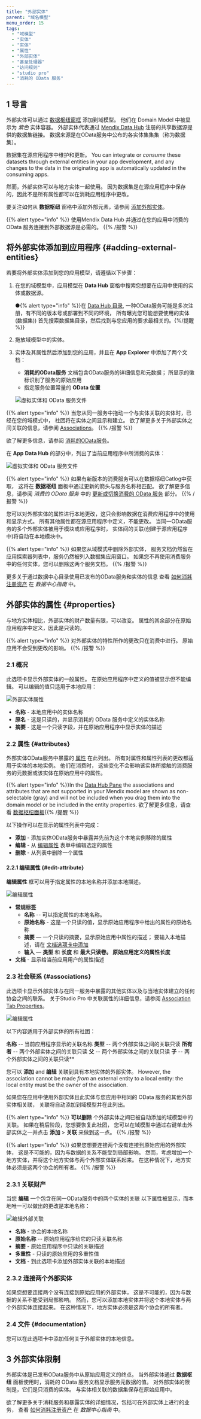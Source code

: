 ```yaml
---
title: "外部实体"
parent: "域名模型"
menu_order: 15
tags:
  - "域模型"
  - "实体"
  - "实体"
  - "属性"
  - "外部实体"
  - "甚至处理器"
  - "访问规则"
  - "studio pro"
  - "消耗的 OData 服务"
---
```


## 1 导言

外部实体可以通过 [数据枢纽窗框](data-hub-pane) 添加到域模型。 他们在 Domain Model 中被显示为 *紫色* 实体容器。 外部实体代表通过 [Mendix Data Hub](/data-hub/) 注册的共享数据源提供的数据集链接。 数据来源是在OData服务中公布的各实体集集集（称为数据集）。

数据集在源应用程序中维护和更新。 You can integrate or *consume* these datasets through external entities in your app development, and any changes to the data in the originating app is automatically updated in the consuming apps.

然而，外部实体可以与地方实体一起使用。 因为数据集是在源应用程序中保存的，因此不是所有属性都可以在消耗应用程序中更改。

要关注如何从 **数据枢纽** 窗格中添加外部元素，请参阅 [添加外部实体](#adding-external-entities)。

{{% alert type="info" %}}
使用Mendix Data Hub 并通过在您的应用中消费的 OData 服务连接到外部数据源是必需的。
{{% /报警 %}}

## 将外部实体添加到应用程序 {#adding-external-entities}

若要将外部实体添加到您的应用模型，请遵循以下步骤：

1. 在您的域模型中，应用模型在 **Data Hub** 窗格中搜索您想要在应用中使用的实体或数据源。

    ●{% alert type="info" %}}在 [Data Hub 目录](/data-hub/data-hub-catalog/search), 一种OData服务可能是多次注册，有不同的版本号或部署到不同的环境， 所有曝光您可能想要使用的实体 (数据集)) 首先搜索数据集目录，然后找到与您应用的要求最相关的。{%/提醒 %}}

3. 拖放域模型中的实体。

4. 实体及其属性然后添加到您的应用，并且在 **App Explorer** 中添加了两个文档：

    * **消耗的OData服务** 文档包含OData服务的详细信息和元数据； 所显示的徽标识别了服务的原始应用
    * 指定服务位置常量的 **OData 位置**

    ![ 虚拟实体和 OData 服务文件](attachments/external-entities/consumed-service-docs.png)

{{% alert type="info" %}}
当您从同一服务中拖动一个与实体关联的实体时，已经在您的域模式中， 社团将在实体之间显示和建立。 欲了解更多关于外部实体之间关联的信息，请参阅 [Associations](#properties)。
{{% /报警 %}}

欲了解更多信息，请参阅 [消耗的OData服务](consumed-odata-service)。

在 **App** **Data Hub** 的部分中，列出了当前应用程序中所消费的实体：

![ 虚拟实体和 OData 服务文件](attachments/external-entities/data-hub-app.png)

{{% alert type="info" %}}
如果有新版本的消费服务可以在数据枢纽Catlog中获取， 这将在 **数据枢纽** 面板中通过更新的箭头与服务名称相匹配。 欲了解更多信息，请参阅 *消费的 OData 服务* 中的 [更新或切换消费的 OData 服务](consumed-odata-service#updating) 部分。
{{% /报警 %}}

您可以对外部实体的属性进行本地更改，这只会影响数据在消费应用程序中的使用和显示方式。 所有其他属性都在源应用程序中定义，不能更改。 当同一OData服务的多个外部实体被用于模块或应用程序时， 实体间的关联(创建于源应用程序中)将自动在本地模块中。

{{% alert type="info" %}}
如果您从域模式中删除外部实体， 服务文档仍然留在应用探索器列表中，服务仍然被列入数据集应用窗口。 如果您不再使用消费服务中的任何实体，您可以删除这两个服务文档。
{{% /报警 %}}

更多关于通过数据中心目录使用已发布的OData服务和实体的信息 查看 [如何消耗注册资产](/data-hub/data-hub-catalog/consume) 在 *数据中心指南* 中。

## 外部实体的属性 {#properties}

与地方实体相比，外部实体的财产数量有限，可以改变。 属性的其余部分在原始应用程序中定义，因此是只读的。

{{% alert type="info" %}}
对外部实体的特性所作的更改只在消费中进行。 原始应用不会受到更改的影响。
{{% /报警 %}}

### 2.1 概况

此选项卡显示外部实体的一般属性。 在原始应用程序中定义的值被显示但不能编辑。 可以编辑的值只适用于本地应用：

![外部实体属性](attachments/external-entities/external-entity-properties.png)

* **名称** - 本地应用中的实体名称
* **原名** - 这是只读的，并显示消耗的 OData 服务中定义的实体名称
* **摘要** - 这是一个只读字段，并在原始应用程序中显示实体的描述

### 2.2 属性 {#attributes}

外部实体OData服务中暴露的 [属性](attributes) 在此列出。 所有对属性和属性列表的更改都适用于实体的本地实例。 他们在消费时， 这些变化不会影响该实体所接触的消费服务的元数据或该实体在原始应用中的属性。

{{% alert type="info" %}}In the [Data Hub Pane](data-hub-pane#association-attributes) the associations and attributes that are not supported in your Mendix model are shown as non-selectable (gray) and will not be included when you drag them into the domain model or be included in the entity properties. 欲了解更多信息，请查看 [数据枢纽面板](data-hub-pane#association-attributes){{% /提醒 %}}

以下操作可以在显示的属性列表中完成：

* **添加** - 添加实体OData服务中暴露并先前为这个本地实例移除的属性
* **编辑** - 从 [编辑属性](#edit-attribute) 表单中编辑选定的属性
* **删除** - 从列表中删除一个属性

#### 2.2.1 编辑属性 {#edit-attribute}

**编辑属性** 框可以用于指定属性的本地名称并添加本地描述。

![编辑属性](attachments/external-entities/edit-attributes.png)

* **常规标签**
    * **名称** -- 可以指定属性的本地名称。
    * **原始名称** - 这是一个只读的值，显示原始应用程序中给出的属性的原始名称
    * **摘要** — 一个只读的摘要，显示原始应用中属性的描述； 要输入本地描述，请在 [文档选项卡中添加](#documentation)
    * **输入** — **类型** 和 **长度** 和 **最大只读卷。 原始应用定义的属性长度**
* **文档** - 显示给当前应用用户的属性描述

### 2.3 社会联系 {#associations}

此选项卡显示外部实体与在同一服务中暴露的其他实体以及与当地实体建立的任何协会之间的联系。 关于Studio Pro 中关联属性的详细信息，请参阅 [Association Tab Properties](association-member-properties)。

![编辑属性](attachments/external-entities/external-entity-associations.png)

以下内容适用于外部实体的所有社团：

**名称** -- 当前应用程序显示的关联名称 **类型** -- 两个外部实体之间的关联只读 **所有者** -- 两个外部实体之间的关联只读 **父** -- 两个外部实体之间的关联只读 **子** -- 两个外部实体之间的关联只读**</p>

您可以 **添加** and **编辑** 关联到具有本地实体的外部实体。 However, the association cannot be made *from* an external entity to a local entity: the local entity must be the owner of the association.

如果您在应用中使用外部实体且此实体与您应用中相同的 OData 服务的其他外部实体相关联， 关联将自动添加到域模型并在此列出。

{{% alert type="info" %}}
**可以删除** 个外部实体之间已被自动添加的域模型中的关联。 如果在稍后阶段，您想要恢复此社团， 您可以在域模型中通过右键单击外部实体之一并点击 **添加** > **关联** 来做到这一点。
{{% /报警 %}}

{{% alert type="info" %}}
如果您想要连接两个没有连接到原始应用的外部实体， 这是不可能的，因为与数据的关系不能受到局部影响。 然而，考虑增加一个地方实体，并将这个地方实体与两个外部实体联系起来。 在这种情况下，地方实体必须是这两个协会的所有者。
{{% /报警 %}}

### 2.3.1 关联财产

当您 **编辑** 一个包含在同一OData服务中的两个实体的关联 以下属性被显示，而本地唯一可以做出的更改是本地名称：

![编辑外部关联](attachments/external-entities/association-properties.png)

* **名称** - 协会的本地名称
* **原始名称** -- 原始应用程序给它的只读关联名称
* **摘要** - 原始应用程序中只读的关联描述
* **多重性** - 只读的原始应用的多重性值
* **文档** - 到此选项卡添加外部实体关联的本地描述

### 2.3.2 连接两个外部实体

如果您想要连接两个没有连接到原始应用的外部实体， 这是不可能的，因为与数据的关系不能受到局部影响。 然而，您可以添加本地实体并将这个本地实体与两个外部实体连接起来。 在这种情况下，地方实体必须是这两个协会的所有者。

### 2.4 文件 {#documentation}

您可以在此选项卡中添加任何关于外部实体的本地信息。

## 3 外部实体限制

外部实体是已发布OData服务中从原始应用定义的终点。 当外部实体通过 **数据枢纽** 面板使用时，消耗的 OData 服务文档显示服务元数据的值。 对外部实体的限制是，它们是只消费的实体。 与实体相关联的数据集保存在原始应用中。

欲了解更多关于消耗服务和暴露实体的详细情况，包括可在外部实体上进行的业务， 查看 [如何消耗注册资产](/data-hub/data-hub-catalog/consume) 在 *数据中心指南* 中。
